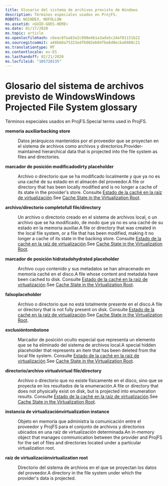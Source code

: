 ```yaml
---
title: Glosario del sistema de archivos previsto de Windows
description: Términos especiales usados en ProjFS.
ROBOTS: NOINDEX, NOFOLLOW
ms.assetid: <GUID-GOES-HERE>
ms.date: 01/17/2020
ms.topic: article
ms.openlocfilehash: c6eac8faa83e2c898e4b1a3ada5c24ef81151b22
ms.sourcegitcommit: a48b68a75323edfb902eb04fbe6d0ecba6988c21
ms.translationtype: MT
ms.contentlocale: es-ES
ms.lasthandoff: 02/21/2020
ms.locfileid: "105720135"
---
```

# <a name="windows-projected-file-system-glossary"></a><span data-ttu-id="123d5-103">Glosario del sistema de archivos previsto de Windows</span><span class="sxs-lookup"><span data-stu-id="123d5-103">Windows Projected File System glossary</span></span>

<span data-ttu-id="123d5-104">Términos especiales usados en ProjFS.</span><span class="sxs-lookup"><span data-stu-id="123d5-104">Special terms used in ProjFS.</span></span>

<dl>
<dt>

<span data-ttu-id="123d5-105"><span id="projfs.glossary_backing_store"></span><span id="PROJFS.GLOSSARY_BACKING_STORE"></span>**memoria auxiliar**</span><span class="sxs-lookup"><span data-stu-id="123d5-105"><span id="projfs.glossary_backing_store"></span><span id="PROJFS.GLOSSARY_BACKING_STORE"></span>**backing store**</span></span>
</dt>
<dd>

<span data-ttu-id="123d5-106">Datos jerárquicos mantenidos por el proveedor que se proyectan en el sistema de archivos como archivos y directorios.</span><span class="sxs-lookup"><span data-stu-id="123d5-106">Provider-maintained hierarchical data that is projected into the file system as files and directories.</span></span>
</dd>

<dt>

<span data-ttu-id="123d5-107"><span id="projfs.glossary_dirty_placeholder"></span><span id="PROJFS.GLOSSARY_DIRTY_PLACEHOLDER"></span>**marcador de posición modificado**</span><span class="sxs-lookup"><span data-stu-id="123d5-107"><span id="projfs.glossary_dirty_placeholder"></span><span id="PROJFS.GLOSSARY_DIRTY_PLACEHOLDER"></span>**dirty placeholder**</span></span>
</dt>
<dd>

<span data-ttu-id="123d5-108">Archivo o directorio que se ha modificado localmente y que ya no es una caché de su estado en el almacén del proveedor.</span><span class="sxs-lookup"><span data-stu-id="123d5-108">A file or directory that has been locally modified and is no longer a cache of its state in the provider's store.</span></span>  <span data-ttu-id="123d5-109">Consulte [Estado de la caché en la raíz de virtualización](cache-state.md).</span><span class="sxs-lookup"><span data-stu-id="123d5-109">See [Cache State in the Virtualization Root](cache-state.md).</span></span>
</dd>

<dt>

<span data-ttu-id="123d5-110"><span id="projfs.glossary_full_file_directory"></span><span id="PROJFS.GLOSSARY_FULL_FILE_DIRECTORY"></span>**archivo/directorio completo**</span><span class="sxs-lookup"><span data-stu-id="123d5-110"><span id="projfs.glossary_full_file_directory"></span><span id="PROJFS.GLOSSARY_FULL_FILE_DIRECTORY"></span>**full file/directory**</span></span>
</dt>
<dd>

<span data-ttu-id="123d5-111">Un archivo o directorio creado en el sistema de archivos local, o un archivo que se ha modificado, de modo que ya no es una caché de su estado en la memoria auxiliar.</span><span class="sxs-lookup"><span data-stu-id="123d5-111">A file or directory that was created in the local file system, or a file that has been modified, making it no longer a cache of its state in the backing store.</span></span>  <span data-ttu-id="123d5-112">Consulte [Estado de la caché en la raíz de virtualización](cache-state.md).</span><span class="sxs-lookup"><span data-stu-id="123d5-112">See [Cache State in the Virtualization Root](cache-state.md).</span></span>
</dd>

<dt>

<span data-ttu-id="123d5-113"><span id="projfs.glossary_hydrated_placeholder"></span><span id="PROJFS.GLOSSARY_HYDRATED_PLACEHOLDER"></span>**marcador de posición hidratado**</span><span class="sxs-lookup"><span data-stu-id="123d5-113"><span id="projfs.glossary_hydrated_placeholder"></span><span id="PROJFS.GLOSSARY_HYDRATED_PLACEHOLDER"></span>**hydrated placeholder**</span></span>
</dt>
<dd>

<span data-ttu-id="123d5-114">Archivo cuyo contenido y sus metadatos se han almacenado en memoria caché en el disco.</span><span class="sxs-lookup"><span data-stu-id="123d5-114">A file whose content and metadata have been cached to disk.</span></span>  <span data-ttu-id="123d5-115">Consulte [Estado de la caché en la raíz de virtualización](cache-state.md).</span><span class="sxs-lookup"><span data-stu-id="123d5-115">See [Cache State in the Virtualization Root](cache-state.md).</span></span>
</dd>

<dt>

<span data-ttu-id="123d5-116"><span id="projfs.glossary_placeholder"></span><span id="PROJFS.GLOSSARY_PLACEHOLDER"></span>**falso**</span><span class="sxs-lookup"><span data-stu-id="123d5-116"><span id="projfs.glossary_placeholder"></span><span id="PROJFS.GLOSSARY_PLACEHOLDER"></span>**placeholder**</span></span>
</dt>
<dd>

<span data-ttu-id="123d5-117">Archivo o directorio que no está totalmente presente en el disco.</span><span class="sxs-lookup"><span data-stu-id="123d5-117">A file or directory that is not fully present on disk.</span></span>  <span data-ttu-id="123d5-118">Consulte [Estado de la caché en la raíz de virtualización](cache-state.md).</span><span class="sxs-lookup"><span data-stu-id="123d5-118">See [Cache State in the Virtualization Root](cache-state.md).</span></span>
</dd>

<dt>

<span data-ttu-id="123d5-119"><span id="projfs.glossary_tombstone"></span><span id="PROJFS.GLOSSARY_TOMBSTONE"></span>**exclusión**</span><span class="sxs-lookup"><span data-stu-id="123d5-119"><span id="projfs.glossary_tombstone"></span><span id="PROJFS.GLOSSARY_TOMBSTONE"></span>**tombstone**</span></span>
</dt>
<dd>

<span data-ttu-id="123d5-120">Marcador de posición oculto especial que representa un elemento que se ha eliminado del sistema de archivos local.</span><span class="sxs-lookup"><span data-stu-id="123d5-120">A special hidden placeholder that represents an item that has been deleted from the local file system.</span></span>  <span data-ttu-id="123d5-121">Consulte [Estado de la caché en la raíz de virtualización](cache-state.md).</span><span class="sxs-lookup"><span data-stu-id="123d5-121">See [Cache State in the Virtualization Root](cache-state.md).</span></span>
</dd>

<dt>

<span data-ttu-id="123d5-122"><span id="projfs.glossary_virtual_file_directory"></span><span id="PROJFS.GLOSSARY_virtual_file_directory"></span>**directorio/archivo virtual**</span><span class="sxs-lookup"><span data-stu-id="123d5-122"><span id="projfs.glossary_virtual_file_directory"></span><span id="PROJFS.GLOSSARY_virtual_file_directory"></span>**virtual file/directory**</span></span>
</dt>
<dd>

<span data-ttu-id="123d5-123">Archivo o directorio que no existe físicamente en el disco, sino que se proyecta en los resultados de la enumeración.</span><span class="sxs-lookup"><span data-stu-id="123d5-123">A file or directory that does not physically exist on disk, but is projected into enumeration results.</span></span>  <span data-ttu-id="123d5-124">Consulte [Estado de la caché en la raíz de virtualización](cache-state.md).</span><span class="sxs-lookup"><span data-stu-id="123d5-124">See [Cache State in the Virtualization Root](cache-state.md).</span></span>
</dd>

<dt>

<span data-ttu-id="123d5-125"><span id="projfs.glossary_virtualization_instance"></span><span id="PROJFS.GLOSSARY_VIRTUALIZATION_INSTANCE"></span>**instancia de virtualización**</span><span class="sxs-lookup"><span data-stu-id="123d5-125"><span id="projfs.glossary_virtualization_instance"></span><span id="PROJFS.GLOSSARY_VIRTUALIZATION_INSTANCE"></span>**virtualization instance**</span></span>
</dt>
<dd>

<span data-ttu-id="123d5-126">Objeto en memoria que administra la comunicación entre el proveedor y ProjFS para el conjunto de archivos y directorios ubicados en una raíz de virtualización determinada.</span><span class="sxs-lookup"><span data-stu-id="123d5-126">An in-memory object that manages communication between the provider and ProjFS for the set of files and directories located under a particular virtualization root.</span></span>
</dd>

<dt>

<span data-ttu-id="123d5-127"><span id="projfs.glossary_virtualization_root"></span><span id="PROJFS.GLOSSARY_VIRTUALIZATION_ROOT"></span>**raíz de virtualización**</span><span class="sxs-lookup"><span data-stu-id="123d5-127"><span id="projfs.glossary_virtualization_root"></span><span id="PROJFS.GLOSSARY_VIRTUALIZATION_ROOT"></span>**virtualization root**</span></span>
</dt>
<dd>

<span data-ttu-id="123d5-128">Directorio del sistema de archivos en el que se proyectan los datos del proveedor.</span><span class="sxs-lookup"><span data-stu-id="123d5-128">A directory in the file system under which the provider's data is projected.</span></span>
</dd>

</dl>

<!--
<dt>

<span id="projfs.glossary_"></span><span id="PROJFS.GLOSSARY_"></span>**TERM**
</dt>
<dd>

DEFINITION
</dd>
-->